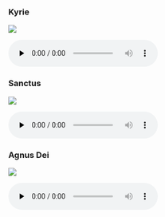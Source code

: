 ### Kyrie

![](./mass-v-kyrie.jpg)

<audio src="https://storage.googleapis.com/kyriale/djc_05_kyrie_mp3_1.mp3" preload="none" controls="controls"></audio>

### Sanctus

![](./mass-v-sanctus.jpg)

<audio src="https://storage.googleapis.com/kyriale/djc_05_sanctus_mp3_1.mp3" preload="none" controls="controls"></audio>

### Agnus Dei

![](./mass-v-agnus.jpg)

<audio src="https://storage.googleapis.com/kyriale/djc_05_agnus_mp3_1.mp3" preload="none" controls="controls"></audio>
